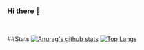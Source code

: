 ### Hi there 👋
<br>

##Stats 
[![Anurag's github stats](https://github-readme-stats.vercel.app/api?username=AshenOne199&theme=radical)](https://github.com/anuraghazra/github-readme-stats)
[![Top Langs](https://github-readme-stats.vercel.app/api/top-langs/?username=AshenOne199&theme=radical)](https://github.com/anuraghazra/github-readme-stats)


<!--
**AshenOne199/AshenOne199** is a ✨ _special_ ✨ repository because its `README.md` (this file) appears on your GitHub profile.

Here are some ideas to get you started:

- 🔭 I’m currently working on ...
- 🌱 I’m currently learning ...
- 👯 I’m looking to collaborate on ...
- 🤔 I’m looking for help with ...
- 💬 Ask me about ...
- 📫 How to reach me: ...
- 😄 Pronouns: ...
- ⚡ Fun fact: ...
-->
